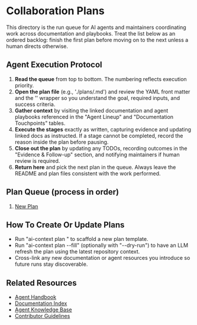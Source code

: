 # Collaboration Plans

This directory is the run queue for AI agents and maintainers coordinating work across documentation
and playbooks. Treat the list below as an ordered backlog: finish the first plan before moving on to
the next unless a human directs otherwise.

## Agent Execution Protocol

1. **Read the queue** from top to bottom. The numbering reflects execution priority.
2. **Open the plan file** (e.g., './plans/<slug>.md') and review the YAML front matter and the
   '<!-- agent-update:start:plan-... -->' wrapper so you understand the goal, required inputs, and
   success criteria.
3. **Gather context** by visiting the linked documentation and agent playbooks referenced in the
   "Agent Lineup" and "Documentation Touchpoints" tables.
4. **Execute the stages** exactly as written, capturing evidence and updating linked docs as
   instructed. If a stage cannot be completed, record the reason inside the plan before pausing.
5. **Close out the plan** by updating any TODOs, recording outcomes in the "Evidence & Follow-up"
   section, and notifying maintainers if human review is required.
6. **Return here** and pick the next plan in the queue. Always leave the README and plan files
   consistent with the work performed.

## Plan Queue (process in order)

1. [New Plan](./new-plan.md)

## How To Create Or Update Plans

- Run "ai-context plan <name>" to scaffold a new plan template.
- Run "ai-context plan <name> --fill" (optionally with "--dry-run") to have an LLM refresh the plan
  using the latest repository context.
- Cross-link any new documentation or agent resources you introduce so future runs stay
  discoverable.

## Related Resources

- [Agent Handbook](../agents/README.md)
- [Documentation Index](../docs/README.md)
- [Agent Knowledge Base](../../AGENTS.md)
- [Contributor Guidelines](../../CONTRIBUTING.md)
